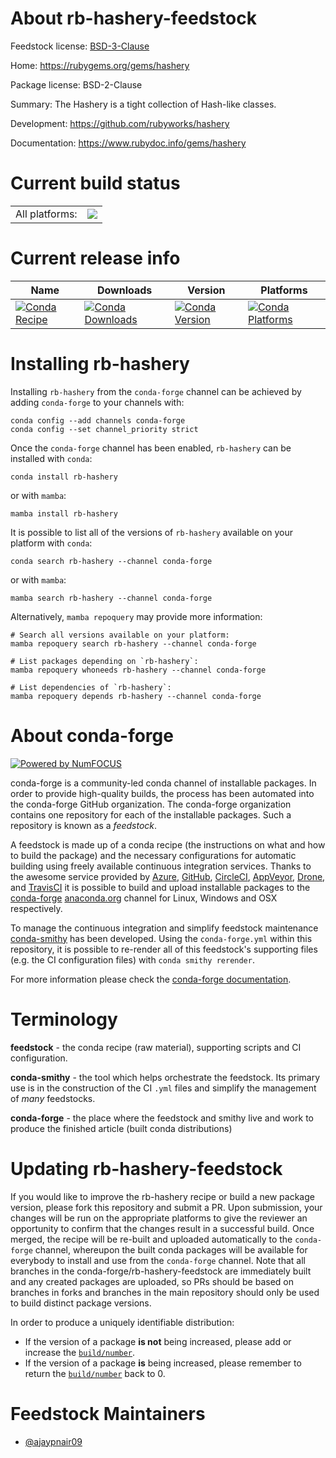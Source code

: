 About rb-hashery-feedstock
==========================

Feedstock license: [BSD-3-Clause](https://github.com/conda-forge/rb-hashery-feedstock/blob/main/LICENSE.txt)

Home: https://rubygems.org/gems/hashery

Package license: BSD-2-Clause

Summary: The Hashery is a tight collection of Hash-like classes.

Development: https://github.com/rubyworks/hashery

Documentation: https://www.rubydoc.info/gems/hashery

Current build status
====================


<table><tr><td>All platforms:</td>
    <td>
      <a href="https://dev.azure.com/conda-forge/feedstock-builds/_build/latest?definitionId=25806&branchName=main">
        <img src="https://dev.azure.com/conda-forge/feedstock-builds/_apis/build/status/rb-hashery-feedstock?branchName=main">
      </a>
    </td>
  </tr>
</table>

Current release info
====================

| Name | Downloads | Version | Platforms |
| --- | --- | --- | --- |
| [![Conda Recipe](https://img.shields.io/badge/recipe-rb--hashery-green.svg)](https://anaconda.org/conda-forge/rb-hashery) | [![Conda Downloads](https://img.shields.io/conda/dn/conda-forge/rb-hashery.svg)](https://anaconda.org/conda-forge/rb-hashery) | [![Conda Version](https://img.shields.io/conda/vn/conda-forge/rb-hashery.svg)](https://anaconda.org/conda-forge/rb-hashery) | [![Conda Platforms](https://img.shields.io/conda/pn/conda-forge/rb-hashery.svg)](https://anaconda.org/conda-forge/rb-hashery) |

Installing rb-hashery
=====================

Installing `rb-hashery` from the `conda-forge` channel can be achieved by adding `conda-forge` to your channels with:

```
conda config --add channels conda-forge
conda config --set channel_priority strict
```

Once the `conda-forge` channel has been enabled, `rb-hashery` can be installed with `conda`:

```
conda install rb-hashery
```

or with `mamba`:

```
mamba install rb-hashery
```

It is possible to list all of the versions of `rb-hashery` available on your platform with `conda`:

```
conda search rb-hashery --channel conda-forge
```

or with `mamba`:

```
mamba search rb-hashery --channel conda-forge
```

Alternatively, `mamba repoquery` may provide more information:

```
# Search all versions available on your platform:
mamba repoquery search rb-hashery --channel conda-forge

# List packages depending on `rb-hashery`:
mamba repoquery whoneeds rb-hashery --channel conda-forge

# List dependencies of `rb-hashery`:
mamba repoquery depends rb-hashery --channel conda-forge
```


About conda-forge
=================

[![Powered by
NumFOCUS](https://img.shields.io/badge/powered%20by-NumFOCUS-orange.svg?style=flat&colorA=E1523D&colorB=007D8A)](https://numfocus.org)

conda-forge is a community-led conda channel of installable packages.
In order to provide high-quality builds, the process has been automated into the
conda-forge GitHub organization. The conda-forge organization contains one repository
for each of the installable packages. Such a repository is known as a *feedstock*.

A feedstock is made up of a conda recipe (the instructions on what and how to build
the package) and the necessary configurations for automatic building using freely
available continuous integration services. Thanks to the awesome service provided by
[Azure](https://azure.microsoft.com/en-us/services/devops/), [GitHub](https://github.com/),
[CircleCI](https://circleci.com/), [AppVeyor](https://www.appveyor.com/),
[Drone](https://cloud.drone.io/welcome), and [TravisCI](https://travis-ci.com/)
it is possible to build and upload installable packages to the
[conda-forge](https://anaconda.org/conda-forge) [anaconda.org](https://anaconda.org/)
channel for Linux, Windows and OSX respectively.

To manage the continuous integration and simplify feedstock maintenance
[conda-smithy](https://github.com/conda-forge/conda-smithy) has been developed.
Using the ``conda-forge.yml`` within this repository, it is possible to re-render all of
this feedstock's supporting files (e.g. the CI configuration files) with ``conda smithy rerender``.

For more information please check the [conda-forge documentation](https://conda-forge.org/docs/).

Terminology
===========

**feedstock** - the conda recipe (raw material), supporting scripts and CI configuration.

**conda-smithy** - the tool which helps orchestrate the feedstock.
                   Its primary use is in the construction of the CI ``.yml`` files
                   and simplify the management of *many* feedstocks.

**conda-forge** - the place where the feedstock and smithy live and work to
                  produce the finished article (built conda distributions)


Updating rb-hashery-feedstock
=============================

If you would like to improve the rb-hashery recipe or build a new
package version, please fork this repository and submit a PR. Upon submission,
your changes will be run on the appropriate platforms to give the reviewer an
opportunity to confirm that the changes result in a successful build. Once
merged, the recipe will be re-built and uploaded automatically to the
`conda-forge` channel, whereupon the built conda packages will be available for
everybody to install and use from the `conda-forge` channel.
Note that all branches in the conda-forge/rb-hashery-feedstock are
immediately built and any created packages are uploaded, so PRs should be based
on branches in forks and branches in the main repository should only be used to
build distinct package versions.

In order to produce a uniquely identifiable distribution:
 * If the version of a package **is not** being increased, please add or increase
   the [``build/number``](https://docs.conda.io/projects/conda-build/en/latest/resources/define-metadata.html#build-number-and-string).
 * If the version of a package **is** being increased, please remember to return
   the [``build/number``](https://docs.conda.io/projects/conda-build/en/latest/resources/define-metadata.html#build-number-and-string)
   back to 0.

Feedstock Maintainers
=====================

* [@ajaypnair09](https://github.com/ajaypnair09/)

